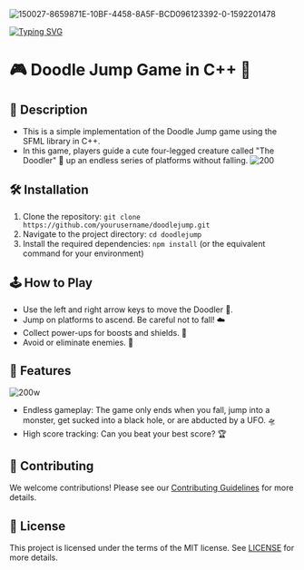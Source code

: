 
![150027-8659871E-10BF-4458-8A5F-BCD096123392-0-1592201478](https://github.com/rayen-feb/Doodle-Jump-Game-/assets/131598929/8c7460c0-f8e8-480b-8f33-dd502c0a52de)


<a href="https://git.io/typing-svg"><img src="https://readme-typing-svg.demolab.com?font=Fira+Code&pause=1000&center=true&random=false&width=435&lines=Doddle+jump+game++;what+are+you+waiting+for+" alt="Typing SVG" /></a>
# 🎮 Doodle Jump Game in C++ 🚀

## 📝 Description
 - This is a simple implementation of the Doodle Jump game using the SFML library in C++.
 - In this game, players guide a cute four-legged creature called "The Doodler" 🐾 up an endless series of platforms without falling. 
![200](https://github.com/rayen-feb/Doodle-Jump-Game-/assets/131598929/974b327d-026e-4f01-9f61-ffb86f56ad9a)


## 🛠️ Installation
1. Clone the repository: `git clone https://github.com/yourusername/doodlejump.git`
2. Navigate to the project directory: `cd doodlejump`
3. Install the required dependencies: `npm install` (or the equivalent command for your environment)



## 🕹️ How to Play
- Use the left and right arrow keys to move the Doodler 🐾.
- Jump on platforms to ascend. Be careful not to fall! ☁️
- Collect power-ups for boosts and shields. 🚀
- Avoid or eliminate enemies. 👾

## 🌟 Features
![200w](https://github.com/rayen-feb/Doodle-Jump-Game-/assets/131598929/b94cbf19-e948-46d0-a017-ccaf1b1f348c)

- Endless gameplay: The game only ends when you fall, jump into a monster, get sucked into a black hole, or are abducted by a UFO. 🛸
- High score tracking: Can you beat your best score? 🏆

## 🤝 Contributing
We welcome contributions! Please see our [Contributing Guidelines](CONTRIBUTING.md) for more details.

## 📜 License
This project is licensed under the terms of the MIT license. See [LICENSE](LICENSE) for more details.

